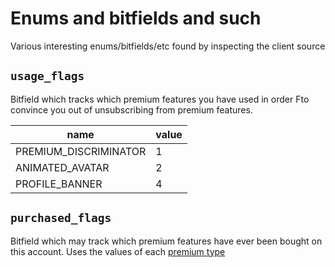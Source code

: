 # Enums and bitfields and such

Various interesting enums/bitfields/etc found by inspecting the client source

## `usage_flags`

Bitfield which tracks which premium features you have used in order
Fto convince you out of unsubscribing from premium features.

| name                  | value |
| --------------------- | ----- |
| PREMIUM_DISCRIMINATOR | 1     |
| ANIMATED_AVATAR       | 2     |
| PROFILE_BANNER        | 4     |

## `purchased_flags`

Bitfield which may track which premium features have ever been bought on this account.
Uses the values of each [premium type](https://discord.com/developers/docs/resources/user#user-object-premium-types)
